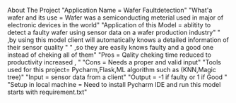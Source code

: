 About The Project
"Application Name           = Wafer Faultdetection" 
"What'a wafer and its use   = Wafer was a semiconducting meterial used in major of electronic devices in the world" 
"Application of this Model  = ablitity to detect a faulty wafer using sensor data on a wafer production industry" 
"                             ,by using this model client will automatically knows a detailed information of their sensor quality " 
"                             ,so they are easily knows faulty and a good one instead of cheking all of them"
"Pros                       = Qality cheking time reduced to productivity increased , "
"Cons                       = Needs a proper and valid input"
"Tools used for this project= Pycharm,Flask,ML algorithm such as (KNN,Magic tree)"
"Input                      = sensor data from a client"
"Output                     = -1 if faulty or 1 if Good "
"Setup in local machine     = Need to install Pycharm IDE and run this model starts with requirement.txt"
